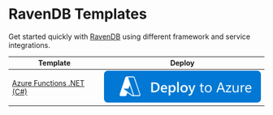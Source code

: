 # RavenDB Templates

Get started quickly with [RavenDB](https://ravendb.net/docs) using different framework and service integrations.

| Template | Deploy |
| -------- | ------ |
| [Azure Functions .NET (C#)](azure-functions/csharp-http) | [![Deploy to Azure](https://raw.githubusercontent.com/Azure/azure-quickstart-templates/master/1-CONTRIBUTION-GUIDE/images/deploytoazure.svg?sanitize=true)](https://portal.azure.com/#create/Microsoft.Template/uri/https%3A%2F%2Fraw.githubusercontent.com%2Fravendb%2Ftemplates%2Ftree%2Fmain%2Fazure-functions%2Fhttp-csharp%2Fazuredeploy.json) |
